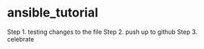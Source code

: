 # ansible_tutorial


Step 1. testing changes to the file 
Step 2. push up to github
Step 3. celebrate
